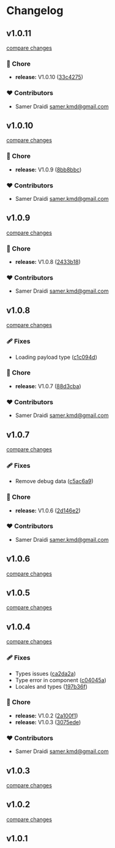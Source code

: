 # Changelog


## v1.0.11

[compare changes](https://github.com/skmd87/vuetify-confirm/compare/v1.0.10...v1.0.11)

### 🏡 Chore

- **release:** V1.0.10 ([33c4275](https://github.com/skmd87/vuetify-confirm/commit/33c4275))

### ❤️ Contributors

- Samer Draidi <samer.kmd@gmail.com>

## v1.0.10

[compare changes](https://github.com/skmd87/vuetify-confirm/compare/v1.0.9...v1.0.10)

### 🏡 Chore

- **release:** V1.0.9 ([8bb8bbc](https://github.com/skmd87/vuetify-confirm/commit/8bb8bbc))

### ❤️ Contributors

- Samer Draidi <samer.kmd@gmail.com>

## v1.0.9

[compare changes](https://github.com/skmd87/vuetify-confirm/compare/v1.0.8...v1.0.9)

### 🏡 Chore

- **release:** V1.0.8 ([2433b18](https://github.com/skmd87/vuetify-confirm/commit/2433b18))

### ❤️ Contributors

- Samer Draidi <samer.kmd@gmail.com>

## v1.0.8

[compare changes](https://github.com/skmd87/vuetify-confirm/compare/v1.0.7...v1.0.8)

### 🩹 Fixes

- Loading payload type ([c1c094d](https://github.com/skmd87/vuetify-confirm/commit/c1c094d))

### 🏡 Chore

- **release:** V1.0.7 ([88d3cba](https://github.com/skmd87/vuetify-confirm/commit/88d3cba))

### ❤️ Contributors

- Samer Draidi <samer.kmd@gmail.com>

## v1.0.7

[compare changes](https://github.com/skmd87/vuetify-confirm/compare/v1.0.6...v1.0.7)

### 🩹 Fixes

- Remove debug data ([c5ac6a9](https://github.com/skmd87/vuetify-confirm/commit/c5ac6a9))

### 🏡 Chore

- **release:** V1.0.6 ([2d146e2](https://github.com/skmd87/vuetify-confirm/commit/2d146e2))

### ❤️ Contributors

- Samer Draidi <samer.kmd@gmail.com>

## v1.0.6

[compare changes](https://github.com/skmd87/vuetify-confirm/compare/v1.0.5...v1.0.6)

## v1.0.5

[compare changes](https://github.com/skmd87/vuetify-confirm/compare/v1.0.4...v1.0.5)

## v1.0.4

[compare changes](https://github.com/skmd87/vuetify-confirm/compare/v1.0.1...v1.0.4)

### 🩹 Fixes

- Types issues ([ca2da2a](https://github.com/skmd87/vuetify-confirm/commit/ca2da2a))
- Type error in component ([c04045a](https://github.com/skmd87/vuetify-confirm/commit/c04045a))
- Locales and types ([197b36f](https://github.com/skmd87/vuetify-confirm/commit/197b36f))

### 🏡 Chore

- **release:** V1.0.2 ([2a100f1](https://github.com/skmd87/vuetify-confirm/commit/2a100f1))
- **release:** V1.0.3 ([3075ede](https://github.com/skmd87/vuetify-confirm/commit/3075ede))

### ❤️ Contributors

- Samer Draidi <samer.kmd@gmail.com>

## v1.0.3

[compare changes](https://github.com/skmd87/vuetify-confirm/compare/v1.0.2...v1.0.3)

## v1.0.2

[compare changes](https://github.com/skmd87/vuetify-confirm/compare/v1.0.1...v1.0.2)

## v1.0.1

